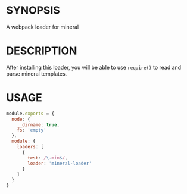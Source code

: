 # SYNOPSIS
A webpack loader for mineral

# DESCRIPTION
After installing this loader, you will be able to use `require()` to read and
parse mineral templates.

# USAGE
```js
module.exports = {
  node: {
    __dirname: true,
    fs: 'empty'
  },
  module: {
    loaders: [
      {
        test: /\.min$/,
        loader: 'mineral-loader'
      }
    ]
  }
}
```

